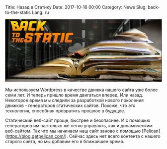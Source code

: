 Title: Назад в Статику
Date: 2017-10-16 00:00
Category: News
Slug: back-to-the-static
Lang: ru

![Назад в Статику](../../images/2017-10-16-back-to-the-static.png)

Мы используем Wordpress в качестве движка нашего сайта уже более семи лет. И теперь пришло время двигаться вперед. Или назад.
Некоторое время мы следили за разработкой нового поколения движков - генераторов статических сайтов.
Похоже, что это технология, способная превратить прошлое в будущее.

Статический веб-сайт проще, быстрее и безопаснее. И с помощью генераторов им настолько же легко управлять, как и динамическим веб-сайтом.
Так что мы начинаем наш сайт заново с помощью [Pelican] (https://blog.getpelican.com/).
Сейчас здесь нет всего контента с нашего старого сайта, но мы добавим его в ближайшее время.
